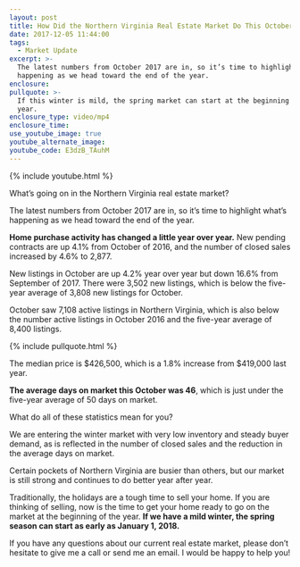 ```yaml
---
layout: post
title: How Did the Northern Virginia Real Estate Market Do This October?
date: 2017-12-05 11:44:00
tags:
  - Market Update
excerpt: >-
  The latest numbers from October 2017 are in, so it’s time to highlight what’s
  happening as we head toward the end of the year.
enclosure:
pullquote: >-
  If this winter is mild, the spring market can start at the beginning of the
  year.
enclosure_type: video/mp4
enclosure_time:
use_youtube_image: true
youtube_alternate_image:
youtube_code: E3dzB_TAuhM
---
```



{% include youtube.html %}

What’s going on in the Northern Virginia real estate market?

The latest numbers from October 2017 are in, so it’s time to highlight what’s happening as we head toward the end of the year.

**Home purchase activity has changed a little year over year.** New pending contracts are up 4.1% from October of 2016, and the number of closed sales increased by 4.6% to 2,877.

New listings in October are up 4.2% year over year but down 16.6% from September of 2017. There were 3,502 new listings, which is below the five-year average of 3,808 new listings for October.

October saw 7,108 active listings in Northern Virginia, which is also below the number active listings in October 2016 and the five-year average of 8,400 listings.

{% include pullquote.html %}

The median price is $426,500, which is a 1.8% increase from $419,000 last year.

**The average days on market this October was 46**, which is just under the five-year average of 50 days on market.

What do all of these statistics mean for you?

We are entering the winter market with very low inventory and steady buyer demand, as is reflected in the number of closed sales and the reduction in the average days on market.

Certain pockets of Northern Virginia are busier than others, but our market is still strong and continues to do better year after year.

Traditionally, the holidays are a tough time to sell your home. If you are thinking of selling, now is the time to get your home ready to go on the market at the beginning of the year. **If we have a mild winter, the spring season can start as early as January 1, 2018.**

If you have any questions about our current real estate market, please don’t hesitate to give me a call or send me an email. I would be happy to help you!